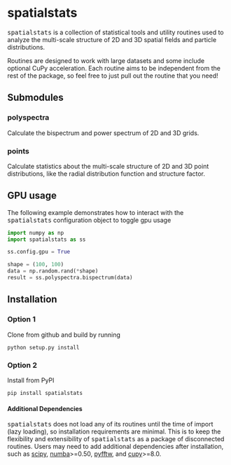# spatialstats #
<tt>spatialstats</tt> is a collection of statistical tools and utility routines used to analyze the multi-scale structure of 2D and 3D spatial fields and particle distributions.

Routines are designed to work with large datasets and some include optional CuPy acceleration. Each routine aims to be independent from the rest of the package, so feel free to just pull out the routine that you need!

## Submodules ##

### polyspectra ###
Calculate the bispectrum and power spectrum of 2D and 3D grids.

### points ###
Calculate statistics about the multi-scale structure of 2D and 3D point distributions, like the radial distribution function and structure factor.

## GPU usage ##

The following example demonstrates how to interact with the <tt>spatialstats</tt> configuration object to toggle gpu usage

```python
import numpy as np
import spatialstats as ss

ss.config.gpu = True

shape = (100, 100)
data = np.random.rand(*shape)
result = ss.polyspectra.bispectrum(data)
```

## Installation ##

### Option 1 ###

Clone from github and build by running

```shell
python setup.py install
```

### Option 2 ###

Install from PyPI

```shell
pip install spatialstats
```

#### Additional Dependencies ####

<tt>spatialstats</tt> does not load any of its routines until the time of import (lazy loading), so installation requirements are minimal. This is to keep the flexibility and extensibility of <tt>spatialstats</tt> as a package of disconnected routines. Users may need to add additional dependencies after installation, such as [scipy](https://github.com/scipy/scipy), [numba](https://github.com/numba/numba)>=0.50, [pyfftw](https://github.com/pyFFTW/pyFFTW), and [cupy](https://github.com/cupy/cupy)>=8.0.
